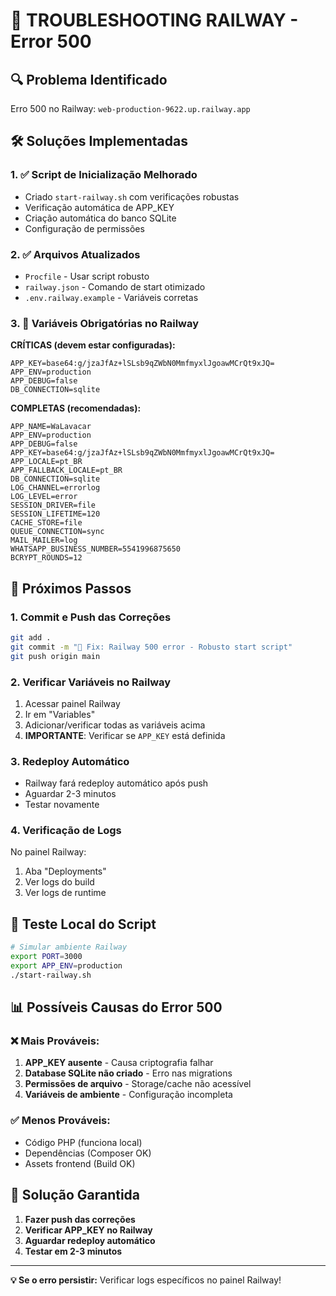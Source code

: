 # 🚨 TROUBLESHOOTING RAILWAY - Error 500

## 🔍 Problema Identificado
Erro 500 no Railway: `web-production-9622.up.railway.app`

## 🛠️ Soluções Implementadas

### 1. ✅ Script de Inicialização Melhorado
- Criado `start-railway.sh` com verificações robustas
- Verificação automática de APP_KEY
- Criação automática do banco SQLite
- Configuração de permissões

### 2. ✅ Arquivos Atualizados
- `Procfile` - Usar script robusto
- `railway.json` - Comando de start otimizado
- `.env.railway.example` - Variáveis corretas

### 3. 🎯 Variáveis Obrigatórias no Railway

**CRÍTICAS (devem estar configuradas):**
```env
APP_KEY=base64:g/jzaJfAz+lSLsb9qZWbN0MmfmyxlJgoawMCrQt9xJQ=
APP_ENV=production
APP_DEBUG=false
DB_CONNECTION=sqlite
```

**COMPLETAS (recomendadas):**
```env
APP_NAME=WaLavacar
APP_ENV=production
APP_DEBUG=false
APP_KEY=base64:g/jzaJfAz+lSLsb9qZWbN0MmfmyxlJgoawMCrQt9xJQ=
APP_LOCALE=pt_BR
APP_FALLBACK_LOCALE=pt_BR
DB_CONNECTION=sqlite
LOG_CHANNEL=errorlog
LOG_LEVEL=error
SESSION_DRIVER=file
SESSION_LIFETIME=120
CACHE_STORE=file
QUEUE_CONNECTION=sync
MAIL_MAILER=log
WHATSAPP_BUSINESS_NUMBER=5541996875650
BCRYPT_ROUNDS=12
```

## 🔄 Próximos Passos

### 1. Commit e Push das Correções
```bash
git add .
git commit -m "🐛 Fix: Railway 500 error - Robusto start script"
git push origin main
```

### 2. Verificar Variáveis no Railway
1. Acessar painel Railway
2. Ir em "Variables"
3. Adicionar/verificar todas as variáveis acima
4. **IMPORTANTE**: Verificar se `APP_KEY` está definida

### 3. Redeploy Automático
- Railway fará redeploy automático após push
- Aguardar 2-3 minutos
- Testar novamente

### 4. Verificação de Logs
No painel Railway:
1. Aba "Deployments"
2. Ver logs do build
3. Ver logs de runtime

## 🧪 Teste Local do Script
```bash
# Simular ambiente Railway
export PORT=3000
export APP_ENV=production
./start-railway.sh
```

## 📊 Possíveis Causas do Error 500

### ❌ Mais Prováveis:
1. **APP_KEY ausente** - Causa criptografia falhar
2. **Database SQLite não criado** - Erro nas migrations
3. **Permissões de arquivo** - Storage/cache não acessível
4. **Variáveis de ambiente** - Configuração incompleta

### ✅ Menos Prováveis:
- Código PHP (funciona local)
- Dependências (Composer OK)
- Assets frontend (Build OK)

## 🎯 Solução Garantida

1. **Fazer push das correções**
2. **Verificar APP_KEY no Railway**
3. **Aguardar redeploy automático**
4. **Testar em 2-3 minutos**

---

**💡 Se o erro persistir:** Verificar logs específicos no painel Railway!
